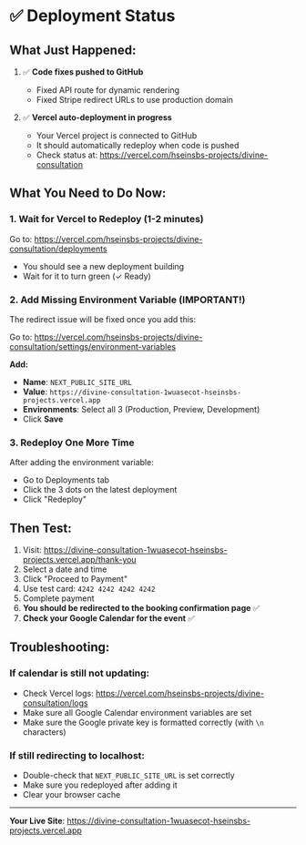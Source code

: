 # ✅ Deployment Status

## What Just Happened:

1. ✅ **Code fixes pushed to GitHub**
   - Fixed API route for dynamic rendering
   - Fixed Stripe redirect URLs to use production domain

2. ✅ **Vercel auto-deployment in progress**
   - Your Vercel project is connected to GitHub
   - It should automatically redeploy when code is pushed
   - Check status at: https://vercel.com/hseinsbs-projects/divine-consultation

## What You Need to Do Now:

### 1. Wait for Vercel to Redeploy (1-2 minutes)
Go to: https://vercel.com/hseinsbs-projects/divine-consultation/deployments
- You should see a new deployment building
- Wait for it to turn green (✓ Ready)

### 2. Add Missing Environment Variable (IMPORTANT!)
The redirect issue will be fixed once you add this:

Go to: https://vercel.com/hseinsbs-projects/divine-consultation/settings/environment-variables

**Add:**
- **Name**: `NEXT_PUBLIC_SITE_URL`
- **Value**: `https://divine-consultation-1wuasecot-hseinsbs-projects.vercel.app`
- **Environments**: Select all 3 (Production, Preview, Development)
- Click **Save**

### 3. Redeploy One More Time
After adding the environment variable:
- Go to Deployments tab
- Click the 3 dots on the latest deployment
- Click "Redeploy"

## Then Test:

1. Visit: https://divine-consultation-1wuasecot-hseinsbs-projects.vercel.app/thank-you
2. Select a date and time
3. Click "Proceed to Payment"
4. Use test card: `4242 4242 4242 4242`
5. Complete payment
6. **You should be redirected to the booking confirmation page** ✅
7. **Check your Google Calendar for the event** ✅

## Troubleshooting:

### If calendar is still not updating:
- Check Vercel logs: https://vercel.com/hseinsbs-projects/divine-consultation/logs
- Make sure all Google Calendar environment variables are set
- Make sure the Google private key is formatted correctly (with `\n` characters)

### If still redirecting to localhost:
- Double-check that `NEXT_PUBLIC_SITE_URL` is set correctly
- Make sure you redeployed after adding it
- Clear your browser cache

---

**Your Live Site**: https://divine-consultation-1wuasecot-hseinsbs-projects.vercel.app

